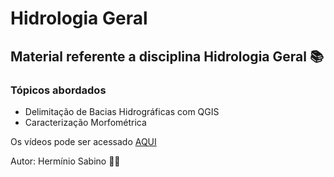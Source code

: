 # Hidrologia Geral

## Material referente a disciplina Hidrologia Geral 📚
### Tópicos abordados
 - Delimitação de Bacias Hidrográficas com QGIS
 - Caracterização Morfométrica


Os vídeos pode ser acessado [AQUI](https://www.youtube.com/c/hsgeotec)

Autor:
Hermínio Sabino 👨‍🏫

